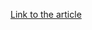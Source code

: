 [Link to the article](https://medium.com/walmartglobaltech/a-look-at-an-android-bot-from-unpacking-to-dga-e331554f9fb9)
